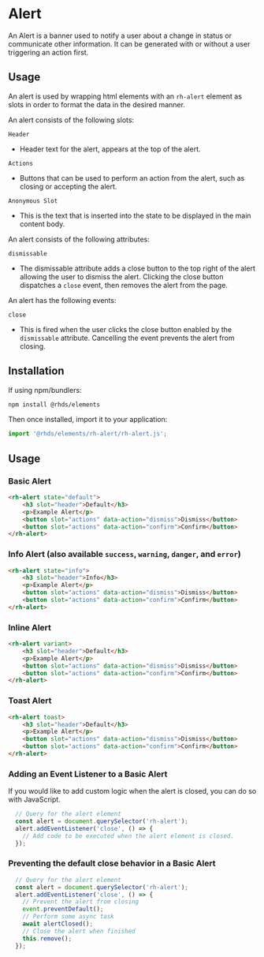 # Alert
An Alert is a banner used to notify a user about a change in status or communicate other information. It can be generated with or without a user triggering an action first.

## Usage
An alert is used by wrapping html elements with an `rh-alert` element as slots in order to format the data in the desired manner.  

An alert consists of the following slots:

`Header`
- Header text for the alert, appears at the top of the alert. 

`Actions`
- Buttons that can be used to perform an action from the alert, such as closing or accepting the alert.

`Anonymous Slot`
- This is the text that is inserted into the state to be displayed in the main content body. 

An alert consists of the following attributes:

`dismissable`
- The dismissable attribute adds a close button to the top right of the alert allowing the user to dismiss the alert. Clicking the close button dispatches a `close` event, then removes the alert from the page.

An alert has the following events:

`close`
- This is fired when the user clicks the close button enabled by the `dismissable` attribute. Cancelling the event prevents the alert from closing.

##  Installation

If using npm/bundlers:
```bash
npm install @rhds/elements
```

Then once installed, import it to your application:

```js
import '@rhds/elements/rh-alert/rh-alert.js';
```
## Usage

### Basic Alert 
```html
<rh-alert state="default">
    <h3 slot="header">Default</h3>
    <p>Example Alert</p>
    <button slot="actions" data-action="dismiss">Dismiss</button>
    <button slot="actions" data-action="confirm">Confirm</button>
</rh-alert>
```

### Info Alert (also available `success`, `warning`, `danger`, and `error`)
```html
<rh-alert state="info">
    <h3 slot="header">Info</h3>
    <p>Example Alert</p>
    <button slot="actions" data-action="dismiss">Dismiss</button>
    <button slot="actions" data-action="confirm">Confirm</button>
</rh-alert>
```

### Inline Alert 
```html
<rh-alert variant>
    <h3 slot="header">Default</h3>
    <p>Example Alert</p>
    <button slot="actions" data-action="dismiss">Dismiss</button>
    <button slot="actions" data-action="confirm">Confirm</button>
</rh-alert>
```

### Toast Alert
```html
<rh-alert toast>
    <h3 slot="header">Default</h3>
    <p>Example Alert</p>
    <button slot="actions" data-action="dismiss">Dismiss</button>
    <button slot="actions" data-action="confirm">Confirm</button>
</rh-alert>
```

### Adding an Event Listener to a Basic Alert

If you would like to add custom logic when the alert is closed, you can do so with JavaScript. 
```js
  // Query for the alert element
  const alert = document.querySelector('rh-alert');
  alert.addEventListener('close', () => {
    // Add code to be executed when the alert element is closed.
  });
```

### Preventing the default close behavior in a Basic Alert
```js
  // Query for the alert element
  const alert = document.querySelector('rh-alert');
  alert.addEventListener('close', () => {
    // Prevent the alert from closing
    event.preventDefault();
    // Perform some async task
    await alertClosed();
    // Close the alert when finished
    this.remove();
  });
```
